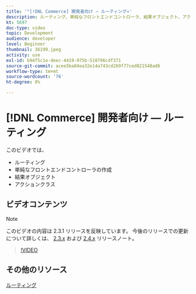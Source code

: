 ```yaml
---
title: '"[!DNL Commerce] 開発者向け — ルーティング»'
description: ルーティング、単純なフロントエンドコントローラ、結果オブジェクト、アクションクラスの作成について説明します。
kt: 5697
doc-type: video
topic: Development
audience: developer
level: Beginner
thumbnail: 36199.jpeg
activity: use
exl-id: b94f5c1e-deec-4419-975b-518796cdf371
source-git-commit: acee5ba84ea32e14a743cd269f77ced821548ad6
workflow-type: tm+mt
source-wordcount: '76'
ht-degree: 0%

---
```


# [!DNL Commerce] 開発者向け — ルーティング

このビデオでは、

- ルーティング
- 単純なフロントエンドコントローラの作成
- 結果オブジェクト
- アクションクラス

## ビデオコンテンツ

>[!NOTE]
>
>このビデオの内容は 2.3.1 リリースを反映しています。 今後のリリースでの更新について詳しくは、 [ 2.3.x](https://devdocs.magento.com/guides/v2.3/release-notes/bk-release-notes.html) および [2.4.x](https://devdocs.magento.com/guides/v2.4/release-notes/bk-release-notes.html) リリースノート。

>[!VIDEO](https://video.tv.adobe.com/v/36199?quality=12&learn=on)

## その他のリソース

[ルーティング](https://devdocs.magento.com/guides/v2.4/extension-dev-guide/routing.html)
